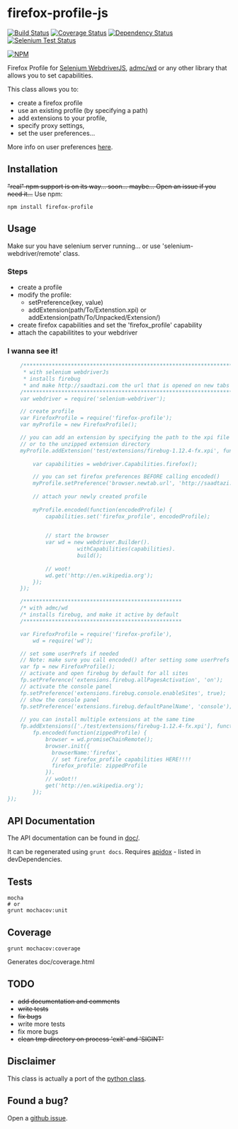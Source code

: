# firefox-profile-js

[![Build Status](https://travis-ci.org/saadtazi/firefox-profile-js.png)](https://travis-ci.org/saadtazi/firefox-profile-js)
[![Coverage Status](https://coveralls.io/repos/saadtazi/firefox-profile-js/badge.png)](https://coveralls.io/r/saadtazi/firefox-profile-js)
[![Dependency Status](https://david-dm.org/saadtazi/firefox-profile-js.png)](https://david-dm.org/saadtazi/firefox-profile-js)
[![Selenium Test Status](https://saucelabs.com/buildstatus/saadtazi)](https://saucelabs.com/u/saadtazi)

[![NPM](https://nodei.co/npm/firefox-profile.png)](https://nodei.co/npm/firefox-profile/)

Firefox Profile for [Selenium WebdriverJS](https://code.google.com/p/selenium/wiki/WebDriverJs),
[admc/wd](https://github.com/admc/wd) or any other library that allows you to set capabilities.

This class allows you to:

* create a firefox profile
* use an existing profile (by specifying a path)
* add extensions to your profile,
* specify proxy settings, 
* set the user preferences... 

More info on user preferences [here](http://kb.mozillazine.org/User.js_file).

## Installation

~~"real" npm support is on its way... soon... maybe... Open an issue if you need it...~~ Use npm:

    npm install firefox-profile


## Usage

Make sur you have selenium server running... or use 'selenium-webdriver/remote' class.

### Steps

* create a profile
* modify the profile:
    * setPreference(key, value)
    * addExtension(path/To/Extenstion.xpi) or addExtension(path/To/Unpacked/Extension/)
* create firefox capabilities and set the 'firefox_profile' capability
* attach the capabilitites to your webdriver

### I wanna see it!

```js
    /******************************************************************
     * with selenium webdriverJs
     * installs firebug 
     * and make http://saadtazi.com the url that is opened on new tabs
    /******************************************************************
    var webdriver = require('selenium-webdriver');

    // create profile
    var FirefoxProfile = require('firefox-profile');
    var myProfile = new FirefoxProfile();

    // you can add an extension by specifying the path to the xpi file 
    // or to the unzipped extension directory
    myProfile.addExtension('test/extensions/firebug-1.12.4-fx.xpi', function() {
        
        var capabilities = webdriver.Capabilities.firefox();

        // you can set firefox preferences BEFORE calling encoded()
        myProfile.setPreference('browser.newtab.url', 'http://saadtazi.com');
        
        // attach your newly created profile
        
        myProfile.encoded(function(encodedProfile) {
            capabilities.set('firefox_profile', encodedProfile);

            
            // start the browser
            var wd = new webdriver.Builder().
                      withCapabilities(capabilities).
                      build();
            
            // woot!
            wd.get('http://en.wikipedia.org');
        });
    });

    /**************************************************
    /* with admc/wd
    /* installs firebug, and make it active by default
    /**************************************************

    var FirefoxProfile = require('firefox-profile'),
        wd = require('wd');

    // set some userPrefs if needed
    // Note: make sure you call encoded() after setting some userPrefs
    var fp = new FirefoxProfile();
    // activate and open firebug by default for all sites
    fp.setPreference('extensions.firebug.allPagesActivation', 'on');
    // activate the console panel
    fp.setPreference('extensions.firebug.console.enableSites', true);
    // show the console panel
    fp.setPreference('extensions.firebug.defaultPanelName', 'console');
    
    // you can install multiple extensions at the same time
    fp.addExtensions(['./test/extensions/firebug-1.12.4-fx.xpi'], function() {
        fp.encoded(function(zippedProfile) {
            browser = wd.promiseChainRemote();
            browser.init({
              browserName:'firefox',
              // set firefox_profile capabilities HERE!!!!
              firefox_profile: zippedProfile
            }).
            // woOot!!
            get('http://en.wikipedia.org');
        });
});
```

## API Documentation

The API documentation can be found in [doc/](./doc/).

It can be regenerated using ``grunt docs``.
Requires [apidox](https://github.com/codeactual/apidox) - listed in devDependencies.

## Tests

    mocha
    # or
    grunt mochacov:unit

## Coverage
    
    grunt mochacov:coverage

Generates doc/coverage.html

## TODO

* ~~add documentation and comments~~
* ~~write tests~~
* ~~fix bugs~~
* write more tests
* fix more bugs
* ~~clean tmp directory on process 'exit' and 'SIGINT'~~

## Disclaimer

This class is actually a port of the [python class](https://code.google.com/p/selenium/source/browse/py/selenium/webdriver/firefox/firefox_profile.py).

## Found a bug?

Open a [github issue](https://github.com/saadtazi/firefox-profile-js/issues).